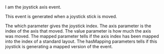 I am the  joystick axis event.This event is generated when a joystick stick is moved.The which parameter gives the joystick index.The axis parameter is the index of the axis that moved.The value parameter is how much the axis was moved.The mapped parameter tells if the axis index has been mapped into the index of a standard layout.The hasMapping parameters tells if this joystick is generating a mapped version of the event.